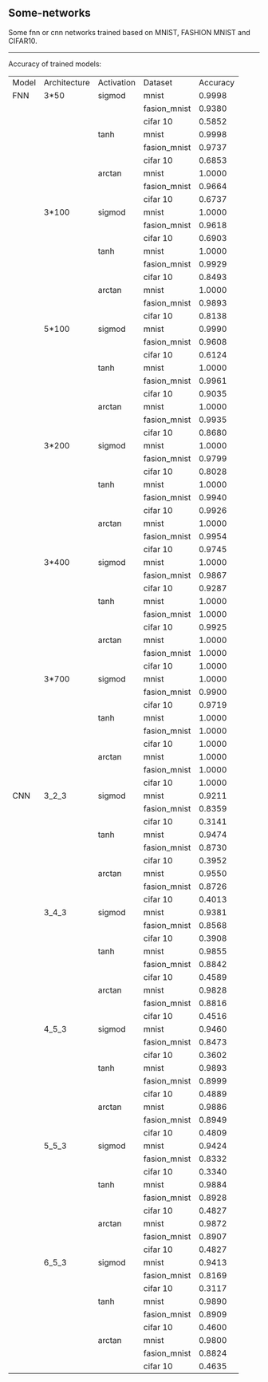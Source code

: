 ## Some-networks
Some fnn or cnn networks trained based on MNIST, FASHION MNIST and CIFAR10.

*****
Accuracy of trained models:
<table>
    <tr>
      <td>Model</td>
      <td>Architecture</td>
      <td>Activation</td>
      <td>Dataset</td>
      <td>Accuracy</td>
   </tr>
   <tr>
      <td>FNN</td>
      <td>3*50</td>
      <td>sigmod</td>
      <td>mnist</td>
      <td>0.9998</td>
   </tr>
   <tr>
      <td></td>
      <td></td>
      <td></td>
      <td>fasion_mnist</td>
      <td>0.9380</td>
   </tr>
   <tr>
      <td></td>
      <td></td>
      <td></td>
      <td>cifar 10</td>
      <td>0.5852</td>
   </tr>
   <tr>
      <td></td>
      <td></td>
      <td>tanh</td>
      <td>mnist</td>
      <td>0.9998</td>
   </tr>
   <tr>
      <td></td>
      <td></td>
      <td></td>
      <td>fasion_mnist</td>
      <td>0.9737</td>
   </tr>
   <tr>
      <td></td>
      <td></td>
      <td></td>
      <td>cifar 10</td>
      <td>0.6853</td>
   </tr>
   <tr>
      <td></td>
      <td></td>
      <td>arctan</td>
      <td>mnist</td>
      <td>1.0000</td>
   </tr>
   <tr>
      <td></td>
      <td></td>
      <td></td>
      <td>fasion_mnist</td>
      <td>0.9664</td>
   </tr>
   <tr>
      <td></td>
      <td></td>
      <td></td>
      <td>cifar 10</td>
      <td>0.6737</td>
   </tr>
   <tr>
      <td></td>
      <td>3*100</td>
      <td>sigmod</td>
      <td>mnist</td>
      <td>1.0000</td>
   </tr>
   <tr>
      <td></td>
      <td></td>
      <td></td>
      <td>fasion_mnist</td>
      <td>0.9618</td>
   </tr>
   <tr>
      <td></td>
      <td></td>
      <td></td>
      <td>cifar 10</td>
      <td>0.6903</td>
   </tr>
   <tr>
      <td></td>
      <td></td>
      <td>tanh</td>
      <td>mnist</td>
      <td>1.0000</td>
   </tr>
   <tr>
      <td></td>
      <td></td>
      <td></td>
      <td>fasion_mnist</td>
      <td>0.9929</td>
   </tr>
   <tr>
      <td></td>
      <td></td>
      <td></td>
      <td>cifar 10</td>
      <td>0.8493</td>
   </tr>
   <tr>
      <td></td>
      <td></td>
      <td>arctan</td>
      <td>mnist</td>
      <td>1.0000</td>
   </tr>
   <tr>
      <td></td>
      <td></td>
      <td></td>
      <td>fasion_mnist</td>
      <td>0.9893</td>
   </tr>
   <tr>
      <td></td>
      <td></td>
      <td></td>
      <td>cifar 10</td>
      <td>0.8138</td>
   </tr>
   <tr>
      <td></td>
      <td>5*100</td>
      <td>sigmod</td>
      <td>mnist</td>
      <td>0.9990</td>
   </tr>
   <tr>
      <td></td>
      <td></td>
      <td></td>
      <td>fasion_mnist</td>
      <td>0.9608</td>
   </tr>
   <tr>
      <td></td>
      <td></td>
      <td></td>
      <td>cifar 10</td>
      <td>0.6124</td>
   </tr>
   <tr>
      <td></td>
      <td></td>
      <td>tanh</td>
      <td>mnist</td>
      <td>1.0000</td>
   </tr>
   <tr>
      <td></td>
      <td></td>
      <td></td>
      <td>fasion_mnist</td>
      <td>0.9961</td>
   </tr>
   <tr>
      <td></td>
      <td></td>
      <td></td>
      <td>cifar 10</td>
      <td>0.9035</td>
   </tr>
   <tr>
      <td></td>
      <td></td>
      <td>arctan</td>
      <td>mnist</td>
      <td>1.0000</td>
   </tr>
   <tr>
      <td></td>
      <td></td>
      <td></td>
      <td>fasion_mnist</td>
      <td>0.9935</td>
   </tr>
   <tr>
      <td></td>
      <td></td>
      <td></td>
      <td>cifar 10</td>
      <td>0.8680</td>
   </tr>
   <tr>
      <td></td>
      <td>3*200</td>
      <td>sigmod</td>
      <td>mnist</td>
      <td>1.0000</td>
   </tr>
   <tr>
      <td></td>
      <td></td>
      <td></td>
      <td>fasion_mnist</td>
      <td>0.9799</td>
   </tr>
   <tr>
      <td></td>
      <td></td>
      <td></td>
      <td>cifar 10</td>
      <td>0.8028</td>
   </tr>
   <tr>
      <td></td>
      <td></td>
      <td>tanh</td>
      <td>mnist</td>
      <td>1.0000</td>
   </tr>
   <tr>
      <td></td>
      <td></td>
      <td></td>
      <td>fasion_mnist</td>
      <td>0.9940</td>
   </tr>
   <tr>
      <td></td>
      <td></td>
      <td></td>
      <td>cifar 10</td>
      <td>0.9926</td>
   </tr>
   <tr>
      <td></td>
      <td></td>
      <td>arctan</td>
      <td>mnist</td>
      <td>1.0000</td>
   </tr>
   <tr>
      <td></td>
      <td></td>
      <td></td>
      <td>fasion_mnist</td>
      <td>0.9954</td>
   </tr>
   <tr>
      <td></td>
      <td></td>
      <td></td>
      <td>cifar 10</td>
      <td>0.9745</td>
   </tr>
   <tr>
      <td></td>
      <td>3*400</td>
      <td>sigmod</td>
      <td>mnist</td>
      <td>1.0000</td>
   </tr>
   <tr>
      <td></td>
      <td></td>
      <td></td>
      <td>fasion_mnist</td>
      <td>0.9867</td>
   </tr>
   <tr>
      <td></td>
      <td></td>
      <td></td>
      <td>cifar 10</td>
      <td>0.9287</td>
   </tr>
   <tr>
      <td></td>
      <td></td>
      <td>tanh</td>
      <td>mnist</td>
      <td>1.0000</td>
   </tr>
   <tr>
      <td></td>
      <td></td>
      <td></td>
      <td>fasion_mnist</td>
      <td>1.0000</td>
   </tr>
   <tr>
      <td></td>
      <td></td>
      <td></td>
      <td>cifar 10</td>
      <td>0.9925</td>
   </tr>
   <tr>
      <td></td>
      <td></td>
      <td>arctan</td>
      <td>mnist</td>
      <td>1.0000</td>
   </tr>
   <tr>
      <td></td>
      <td></td>
      <td></td>
      <td>fasion_mnist</td>
      <td>1.0000</td>
   </tr>
   <tr>
      <td></td>
      <td></td>
      <td></td>
      <td>cifar 10</td>
      <td>1.0000</td>
   </tr>
   <tr>
      <td></td>
      <td>3*700</td>
      <td>sigmod</td>
      <td>mnist</td>
      <td>1.0000</td>
   </tr>
   <tr>
      <td></td>
      <td></td>
      <td></td>
      <td>fasion_mnist</td>
      <td>0.9900</td>
   </tr>
   <tr>
      <td></td>
      <td></td>
      <td></td>
      <td>cifar 10</td>
      <td>0.9719</td>
   </tr>
   <tr>
      <td></td>
      <td></td>
      <td>tanh</td>
      <td>mnist</td>
      <td>1.0000</td>
   </tr>
   <tr>
      <td></td>
      <td></td>
      <td></td>
      <td>fasion_mnist</td>
      <td>1.0000</td>
   </tr>
   <tr>
      <td></td>
      <td></td>
      <td></td>
      <td>cifar 10</td>
      <td>1.0000</td>
   </tr>
   <tr>
      <td></td>
      <td></td>
      <td>arctan</td>
      <td>mnist</td>
      <td>1.0000</td>
   </tr>
   <tr>
      <td></td>
      <td></td>
      <td></td>
      <td>fasion_mnist</td>
      <td>1.0000</td>
   </tr>
   <tr>
      <td></td>
      <td></td>
      <td></td>
      <td>cifar 10</td>
      <td>1.0000</td>
   </tr>
   <tr>
      <td>CNN</td>
      <td>3_2_3</td>
      <td>sigmod</td>
      <td>mnist</td>
      <td>0.9211</td>
   </tr>
   <tr>
      <td></td>
      <td></td>
      <td></td>
      <td>fasion_mnist</td>
      <td>0.8359</td>
   </tr>
   <tr>
      <td></td>
      <td></td>
      <td></td>
      <td>cifar 10</td>
      <td>0.3141</td>
   </tr>
   <tr>
      <td></td>
      <td></td>
      <td>tanh</td>
      <td>mnist</td>
      <td>0.9474</td>
   </tr>
   <tr>
      <td></td>
      <td></td>
      <td></td>
      <td>fasion_mnist</td>
      <td>0.8730</td>
   </tr>
   <tr>
      <td></td>
      <td></td>
      <td></td>
      <td>cifar 10</td>
      <td>0.3952</td>
   </tr>
   <tr>
      <td></td>
      <td></td>
      <td>arctan</td>
      <td>mnist</td>
      <td>0.9550</td>
   </tr>
   <tr>
      <td></td>
      <td></td>
      <td></td>
      <td>fasion_mnist</td>
      <td>0.8726</td>
   </tr>
   <tr>
      <td></td>
      <td></td>
      <td></td>
      <td>cifar 10</td>
      <td>0.4013</td>
   </tr>
   <tr>
      <td></td>
      <td>3_4_3</td>
      <td>sigmod</td>
      <td>mnist</td>
      <td>0.9381</td>
   </tr>
   <tr>
      <td></td>
      <td></td>
      <td></td>
      <td>fasion_mnist</td>
      <td>0.8568</td>
   </tr>
   <tr>
      <td></td>
      <td></td>
      <td></td>
      <td>cifar 10</td>
      <td>0.3908</td>
   </tr>
   <tr>
      <td></td>
      <td></td>
      <td>tanh</td>
      <td>mnist</td>
      <td>0.9855</td>
   </tr>
   <tr>
      <td></td>
      <td></td>
      <td></td>
      <td>fasion_mnist</td>
      <td>0.8842</td>
   </tr>
   <tr>
      <td></td>
      <td></td>
      <td></td>
      <td>cifar 10</td>
      <td>0.4589</td>
   </tr>
   <tr>
      <td></td>
      <td></td>
      <td>arctan</td>
      <td>mnist</td>
      <td>0.9828</td>
   </tr>
   <tr>
      <td></td>
      <td></td>
      <td></td>
      <td>fasion_mnist</td>
      <td>0.8816</td>
   </tr>
   <tr>
      <td></td>
      <td></td>
      <td></td>
      <td>cifar 10</td>
      <td>0.4516</td>
   </tr>
   <tr>
      <td></td>
      <td>4_5_3</td>
      <td>sigmod</td>
      <td>mnist</td>
      <td>0.9460</td>
   </tr>
   <tr>
      <td></td>
      <td></td>
      <td></td>
      <td>fasion_mnist</td>
      <td>0.8473</td>
   </tr>
   <tr>
      <td></td>
      <td></td>
      <td></td>
      <td>cifar 10</td>
      <td>0.3602</td>
   </tr>
   <tr>
      <td></td>
      <td></td>
      <td>tanh</td>
      <td>mnist</td>
      <td>0.9893</td>
   </tr>
   <tr>
      <td></td>
      <td></td>
      <td></td>
      <td>fasion_mnist</td>
      <td>0.8999</td>
   </tr>
   <tr>
      <td></td>
      <td></td>
      <td></td>
      <td>cifar 10</td>
      <td>0.4889</td>
   </tr>
   <tr>
      <td></td>
      <td></td>
      <td>arctan</td>
      <td>mnist</td>
      <td>0.9886</td>
   </tr>
   <tr>
      <td></td>
      <td></td>
      <td></td>
      <td>fasion_mnist</td>
      <td>0.8949</td>
   </tr>
   <tr>
      <td></td>
      <td></td>
      <td></td>
      <td>cifar 10</td>
      <td>0.4809</td>
   </tr>
   <tr>
      <td></td>
      <td>5_5_3</td>
      <td>sigmod</td>
      <td>mnist</td>
      <td>0.9424</td>
   </tr>
   <tr>
      <td></td>
      <td></td>
      <td></td>
      <td>fasion_mnist</td>
      <td>0.8332</td>
   </tr>
   <tr>
      <td></td>
      <td></td>
      <td></td>
      <td>cifar 10</td>
      <td>0.3340</td>
   </tr>
   <tr>
      <td></td>
      <td></td>
      <td>tanh</td>
      <td>mnist</td>
      <td>0.9884</td>
   </tr>
   <tr>
      <td></td>
      <td></td>
      <td></td>
      <td>fasion_mnist</td>
      <td>0.8928</td>
   </tr>
   <tr>
      <td></td>
      <td></td>
      <td></td>
      <td>cifar 10</td>
      <td>0.4827</td>
   </tr>
   <tr>
      <td></td>
      <td></td>
      <td>arctan</td>
      <td>mnist</td>
      <td>0.9872</td>
   </tr>
   <tr>
      <td></td>
      <td></td>
      <td></td>
      <td>fasion_mnist</td>
      <td>0.8907</td>
   </tr>
   <tr>
      <td></td>
      <td></td>
      <td></td>
      <td>cifar 10</td>
      <td>0.4827</td>
   </tr>
   <tr>
      <td></td>
      <td>6_5_3</td>
      <td>sigmod</td>
      <td>mnist</td>
      <td>0.9413</td>
   </tr>
   <tr>
      <td></td>
      <td></td>
      <td></td>
      <td>fasion_mnist</td>
      <td>0.8169</td>
   </tr>
   <tr>
      <td></td>
      <td></td>
      <td></td>
      <td>cifar 10</td>
      <td>0.3117</td>
   </tr>
   <tr>
      <td></td>
      <td></td>
      <td>tanh</td>
      <td>mnist</td>
      <td>0.9890</td>
   </tr>
   <tr>
      <td></td>
      <td></td>
      <td></td>
      <td>fasion_mnist</td>
      <td>0.8909</td>
   </tr>
   <tr>
      <td></td>
      <td></td>
      <td></td>
      <td>cifar 10</td>
      <td>0.4600</td>
   </tr>
   <tr>
      <td></td>
      <td></td>
      <td>arctan</td>
      <td>mnist</td>
      <td>0.9800</td>
   </tr>
   <tr>
      <td></td>
      <td></td>
      <td></td>
      <td>fasion_mnist</td>
      <td>0.8824</td>
   </tr>
   <tr>
      <td></td>
      <td></td>
      <td></td>
      <td>cifar 10</td>
      <td>0.4635</td>
   </tr>
</table>